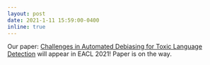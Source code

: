 ```yaml
---
layout: post
date: 2021-1-11 15:59:00-0400
inline: true
---
```


Our paper: [Challenges in Automated Debiasing for Toxic Language Detection](https://github.com/XuhuiZhou/Toxic_Debias) will appear in EACL 2021! Paper is on the way.